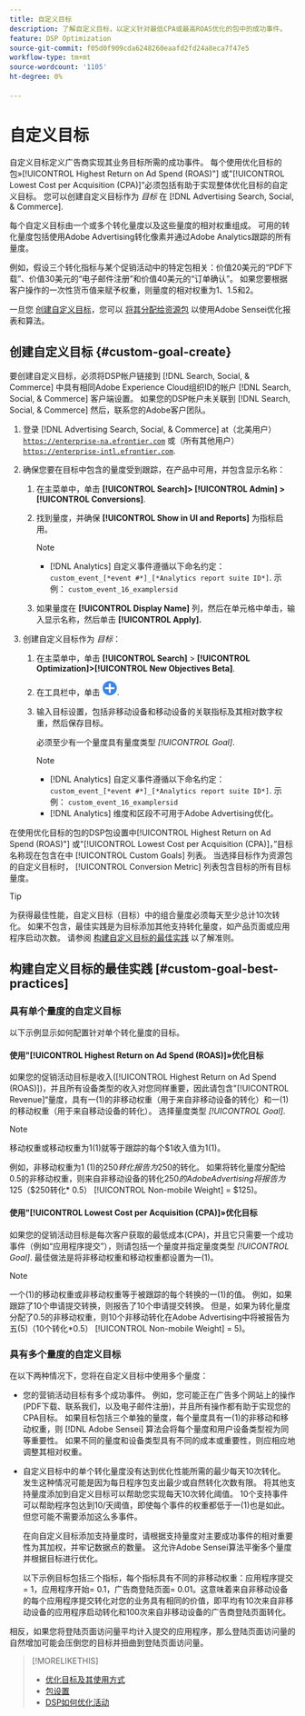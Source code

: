 ```yaml
---
title: 自定义目标
description: 了解自定义目标，以定义针对最低CPA或最高ROAS优化的包中的成功事件。
feature: DSP Optimization
source-git-commit: f05d0f909cda6248260eaafd2fd24a8eca7f47e5
workflow-type: tm+mt
source-wordcount: '1105'
ht-degree: 0%

---
```


# 自定义目标

自定义目标定义广告商实现其业务目标所需的成功事件。 每个使用优化目标的包»[!UICONTROL Highest Return on Ad Spend (ROAS)"] 或&quot;[!UICONTROL Lowest Cost per Acquisition (CPA)]”必须包括有助于实现整体优化目标的自定义目标。 您可以创建自定义目标作为 *目标* 在 [!DNL Advertising Search, Social, & Commerce].

<!-- update image or omit it

![custom goals](/help/dsp/assets/objective-goals.png)
 -->

每个自定义目标由一个或多个转化量度以及这些量度的相对权重组成。 可用的转化量度包括使用Adobe Advertising转化像素并通过Adobe Analytics跟踪的所有量度。

例如，假设三个转化指标与某个促销活动中的特定包相关：价值20美元的“PDF下载”、价值30美元的“电子邮件注册”和价值40美元的“订单确认”。 如果您要根据客户操作的一次性货币值来赋予权重，则量度的相对权重为1、1.5和2。

一旦您 [创建自定义目标](#custom-goal-create)，您可以 [将其分配给资源包](/help/dsp/campaign-management/packages/package-settings.md) 以使用Adobe Sensei优化报表和算法。

## 创建自定义目标 {#custom-goal-create}

要创建自定义目标，必须将DSP帐户链接到 [!DNL Search, Social, & Commerce] 中具有相同Adobe Experience Cloud组织ID的帐户 [!DNL Search, Social, & Commerce] 客户端设置。 如果您的DSP帐户未关联到 [!DNL Search, Social, & Commerce] 然后，联系您的Adobe客户团队。

1. 登录 [!DNL Advertising Search, Social, & Commerce] at（北美用户） [`https://enterprise-na.efrontier.com`](https://enterprise-na.efrontier.com) 或（所有其他用户） [`https://enterprise-intl.efrontier.com`](https://enterprise-intl.efrontier.com).

1. 确保您要在目标中包含的量度受到跟踪，在产品中可用，并包含显示名称：

   1. 在主菜单中，单击 **[!UICONTROL Search]> [!UICONTROL Admin] >[!UICONTROL Conversions]**.

   1. 找到量度，并确保 **[!UICONTROL Show in UI and Reports]** 为指标启用。

      >[!NOTE]
      >
      >* [!DNL Analytics] 自定义事件遵循以下命名约定： `custom_event_[*event #*]_[*Analytics report suite ID*]`. 示例： `custom_event_16_examplersid`

   1. 如果量度在 **[!UICONTROL Display Name]** 列，然后在单元格中单击，输入显示名称，然后单击 **[!UICONTROL Apply].**

1. 创建自定义目标作为 *目标*：

   1. 在主菜单中，单击 **[!UICONTROL Search]** > **[!UICONTROL Optimization]>[!UICONTROL New Objectives Beta]**.

   1. 在工具栏中，单击 ![创建](/help/dsp/assets/create-search-ui.png "创建").

   1. 输入目标设置，包括非移动设备和移动设备的关联指标及其相对数字权重，然后保存目标。

      必须至少有一个量度具有量度类型 *[!UICONTROL Goal]*.

      >[!NOTE]
      >
      >* [!DNL Analytics] 自定义事件遵循以下命名约定： `custom_event_[*event #*]_[*Analytics report suite ID*]`. 示例： `custom_event_16_examplersid`
      >* [!DNL Analytics] 维度和区段不可用于Adobe Advertising优化。

在使用优化目标的包的DSP包设置中[!UICONTROL Highest Return on Ad Spend (ROAS)"] 或&quot;[!UICONTROL Lowest Cost per Acquisition (CPA)]，”目标名称现在包含在中 [!UICONTROL Custom Goals] 列表。 当选择目标作为资源包的自定义目标时， [!UICONTROL Conversion Metric] 列表包含目标的所有目标量度。

>[!TIP]
>
>为获得最佳性能，自定义目标（目标）中的组合量度必须每天至少总计10次转化。 如果不包含，最佳实践是为目标添加其他支持转化量度，如产品页面或应用程序启动次数。 请参阅 [构建自定义目标的最佳实践](custom-goal-best-practices.md) 以了解准则。

## 构建自定义目标的最佳实践 [#custom-goal-best-practices]

### 具有单个量度的自定义目标

以下示例显示如何配置针对单个转化量度的目标。

#### 使用&quot;[!UICONTROL Highest Return on Ad Spend (ROAS)]»优化目标

如果您的促销活动目标是收入([!UICONTROL Highest Return on Ad Spend (ROAS)])，并且所有设备类型的收入对您同样重要，因此请包含&quot;[!UICONTROL Revenue]“量度，具有一(1)的非移动权重（用于来自非移动设备的转化）和一(1)的移动权重（用于来自移动设备的转化）。 选择量度类型 *[!UICONTROL Goal]*.

<!-- update image or delete 

![example of a ROAS custom goal with a single conversion metric](/help/dsp/assets/custom-goal-roas.png)

-->

>[!NOTE]
>
> 移动权重或移动权重为1(1)就等于跟踪的每个$1收入值为1(1)。
>
> 例如，非移动权重为1 (1)的$250转化报告为$250的转化。 如果将转化量度分配给0.5的非移动权重，则来自非移动设备的转化$250的Adobe Advertising将报告为$125（$250转化* 0.5） [!UICONTROL Non-mobile Weight] = $125)。

#### 使用&quot;[!UICONTROL Lowest Cost per Acquisition (CPA)]»优化目标

如果您的促销活动目标是每次客户获取的最低成本(CPA)，并且它只需要一个成功事件（例如“应用程序提交”），则请包括一个量度并指定量度类型 *[!UICONTROL Goal]*. 最佳做法是将非移动权重和移动权重都设置为一(1)。

<!-- update image or delete 

![example of a CPA custom goal with a single conversion metric](/help/dsp/assets/custom-goal-roas.png)

-->

>[!NOTE]
>
> 一个(1)的移动权重或非移动权重等于被跟踪的每个转换的一(1)的值。 例如，如果跟踪了10个申请提交转换，则报告了10个申请提交转换。 但是，如果为转化量度分配了0.5的非移动权重，则10个非移动转化在Adobe Advertising中将被报告为五(5)（10个转化*0.5） [!UICONTROL Non-mobile Weight] = 5)。

### 具有多个量度的自定义目标

在以下两种情况下，您将在自定义目标中使用多个量度：

* 您的营销活动目标有多个成功事件。 例如，您可能正在广告多个网站上的操作(PDF下载、联系我们，以及电子邮件注册)，并且所有操作都有助于实现您的CPA目标。 如果目标包括三个单独的量度，每个量度具有一(1)的非移动和移动权重，则 [!DNL Adobe Sensei] 算法会将每个量度和用户设备类型视为同等重要性。 如果不同的量度和设备类型具有不同的成本或重要性，则应相应地调整其相对权重。

<!-- update image or delete it and adjust the wording above

   ![example of a custom goal with multiple metrics](/help/dsp/assets/custom-goal-multiple-properties.png)

-->

* 自定义目标中的单个转化量度没有达到优化性能所需的最少每天10次转化。 发生这种情况可能是因为每日程序包支出最少或自然转化次数有限。 将其他支持量度添加到自定义目标可以帮助您实现每天10次转化阈值。 10个支持事件可以帮助程序包达到10/天阈值，即使每个事件的权重都低于一(1)也是如此。 但您可能不需要添加这么多事件。

  在向自定义目标添加支持量度时，请根据支持量度对主要成功事件的相对重要性为其加权，并牢记数据点的数量。 这允许Adobe Sensei算法平衡多个量度并根据目标进行优化。

  以下示例目标包括三个指标，每个指标具有不同的非移动权重：应用程序提交= 1，应用程序开始= 0.1，广告商登陆页面= 0.01。这意味着来自非移动设备的每个应用程序提交转化对您的业务具有相同的价值，即平均有10次来自非移动设备的应用程序启动转化和100次来自非移动设备的广告商登陆页面转化。

<!-- update image or delete it and adjust the wording above

   ![example of a custom goal with multiple metrics](/help/dsp/assets/custom-goal-multiple-properties2.png)

-->

相反，如果您将登陆页面访问量平均计入提交的应用程序，那么登陆页面访问量的自然增加可能会压倒您的目标并扭曲到登陆页面访问量。<!--reword-->

>[!MORELIKETHIS]
>
>* [优化目标及其使用方式](optimization-goals.md)
>* [包设置](/help/dsp/campaign-management/packages/package-settings.md)
> * [DSP如何优化活动](optimization-how-dsp-optimizes-campaigns.md)
